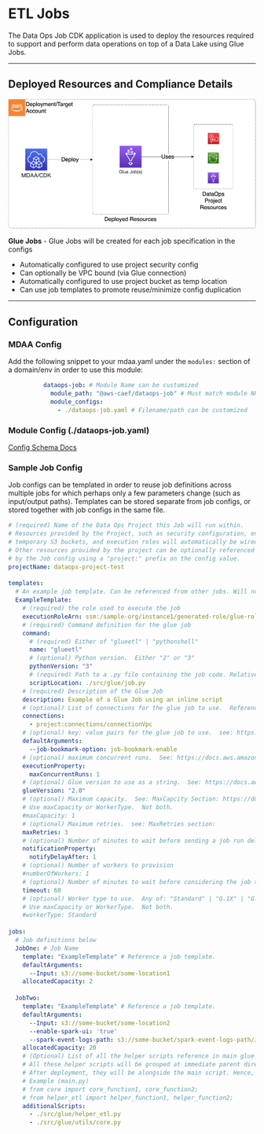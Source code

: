 # ETL Jobs

The Data Ops Job CDK application is used to deploy the resources required to support and perform data operations on top of a Data Lake using Glue Jobs.

***

## Deployed Resources and Compliance Details

![dataops-job](../../../constructs/L3/dataops/dataops-job-l3-construct/docs/dataops-job.png)

**Glue Jobs** - Glue Jobs will be created for each job specification in the configs

* Automatically configured to use project security config
* Can optionally be VPC bound (via Glue connection)
* Automatically configured to use project bucket as temp location
* Can use job templates to promote reuse/minimize config duplication

***

## Configuration

### MDAA Config

Add the following snippet to your mdaa.yaml under the `modules:` section of a domain/env in order to use this module:

```yaml
          dataops-job: # Module Name can be customized
            module_path: "@aws-caef/dataops-job" # Must match module NPM package name
            module_configs:
              - ./dataops-job.yaml # Filename/path can be customized
```

### Module Config (./dataops-job.yaml)

[Config Schema Docs](SCHEMA.md)

### Sample Job Config

Job configs can be templated in order to reuse job definitions across multiple jobs for which perhaps only a few parameters change (such as input/output paths). Templates can be stored separate from job configs, or stored together with job configs in the same file.

```yaml
# (required) Name of the Data Ops Project this Job will run within. 
# Resources provided by the Project, such as security configuration, encryption keys, 
# temporary S3 buckets, and execution roles will automatically be wired into the Job config.
# Other resources provided by the project can be optionally referenced 
# by the Job config using a "project:" prefix on the config value.
projectName: dataops-project-test

templates:
  # An example job template. Can be referenced from other jobs. Will not itself be deployed.
  ExampleTemplate:
    # (required) the role used to execute the job
    executionRoleArn: ssm:/sample-org/instance1/generated-role/glue-role/arn
    # (required) Command definition for the glue job
    command:
      # (required) Either of "glueetl" | "pythonshell"
      name: "glueetl"
      # (optional) Python version.  Either "2" or "3"
      pythonVersion: "3"
      # (required) Path to a .py file containing the job code. Relative paths should be prefixed with a "./"
      scriptLocation: ./src/glue/job.py
    # (required) Description of the Glue Job
    description: Example of a Glue Job using an inline script
    # (optional) List of connections for the glue job to use.  Reference back to the connection name in the 'connections:' section of the project.yaml
    connections:
      - project:connections/connectionVpc
    # (optional) key: value pairs for the glue job to use.  see: https://docs.aws.amazon.com/glue/latest/dg/aws-glue-programming-etl-glue-arguments.html
    defaultArguments:
      --job-bookmark-option: job-bookmark-enable
    # (optional) maximum concurrent runs.  See: https://docs.aws.amazon.com/glue/latest/dg/aws-glue-api-jobs-job.html#aws-glue-api-jobs-job-ExecutionProperty
    executionProperty:
      maxConcurrentRuns: 1
    # (optional) Glue version to use as a string.  See: https://docs.aws.amazon.com/glue/latest/dg/release-notes.html
    glueVersion: "2.0"
    # (optional) Maximum capacity.  See: MaxCapcity Section: https://docs.aws.amazon.com/glue/latest/dg/aws-glue-api-jobs-job.html
    # Use maxCapacity or WorkerType.  Not both.
    #maxCapacity: 1
    # (optional) Maximum retries.  see: MaxRetries section:
    maxRetries: 3
    # (optional) Number of minutes to wait before sending a job run delay notification.
    notificationProperty:
      notifyDelayAfter: 1
    # (optional) Number of workers to provision
    #numberOfWorkers: 1
    # (optional) Number of minutes to wait before considering the job timed out
    timeout: 60
    # (optional) Worker type to use.  Any of: "Standard" | "G.1X" | "G.2X"
    # Use maxCapacity or WorkerType.  Not both.
    #workerType: Standard

jobs:
  # Job definitions below
  JobOne: # Job Name
    template: "ExampleTemplate" # Reference a job template.
    defaultArguments:
      --Input: s3://some-bucket/some-location1
    allocatedCapacity: 2

  JobTwo:
    template: "ExampleTemplate" # Reference a job template.
    defaultArguments:
      --Input: s3://some-bucket/some-location2
      --enable-spark-ui: 'true'
      --spark-event-logs-path: s3://some-bucket/spark-event-logs-path/JobTwo/
    allocatedCapacity: 20
    # (Optional) List of all the helper scripts reference in main glue ETL script. 
    # All these helper scripts will be grouped at immediate parent directory level, which will result in dedicated zip. 
    # After deployment, they will be alongside the main script. Hence, must be referenced by file names directly from main glue script
    # Example (main.py)
    # from core import core_function1, core_function2;
    # from helper_etl import helper_function1, helper_function2;
    additionalScripts:
      - ./src/glue/helper_etl.py    
      - ./src/glue/utils/core.py    
```
